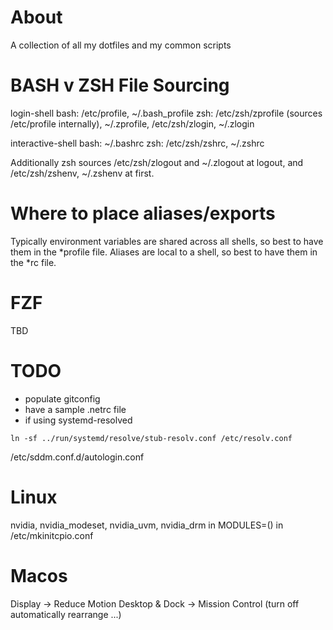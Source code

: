 # About
A collection of all my dotfiles and my common scripts

# BASH v ZSH File Sourcing
login-shell
bash: /etc/profile, ~/.bash_profile
zsh: /etc/zsh/zprofile (sources /etc/profile internally), ~/.zprofile, /etc/zsh/zlogin, ~/.zlogin

interactive-shell
bash: ~/.bashrc
zsh: /etc/zsh/zshrc, ~/.zshrc

Additionally zsh sources /etc/zsh/zlogout and ~/.zlogout at logout, and /etc/zsh/zshenv, ~/.zshenv at first.

# Where to place aliases/exports
Typically environment variables are shared across all shells, so best to have them in the *profile file.
Aliases are local to a shell, so best to have them in the *rc file.

# FZF
TBD

# TODO
- populate gitconfig
- have a sample .netrc file
- if using systemd-resolved
```
ln -sf ../run/systemd/resolve/stub-resolv.conf /etc/resolv.conf
```

/etc/sddm.conf.d/autologin.conf

# Linux
nvidia, nvidia_modeset, nvidia_uvm, nvidia_drm in MODULES=() in /etc/mkinitcpio.conf

# Macos
Display -> Reduce Motion
Desktop & Dock -> Mission Control (turn off automatically rearrange ...)
